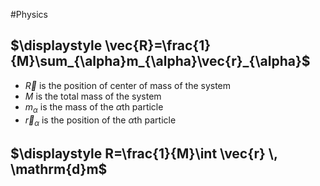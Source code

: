 #Physics 
## $\displaystyle \vec{R}=\frac{1}{M}\sum_{\alpha}m_{\alpha}\vec{r}_{\alpha}$
* $\displaystyle \vec{R}$ is the position of center of mass of the system
* $\displaystyle M$ is the total mass of the system
* $\displaystyle m_{\alpha}$ is the mass of the $\displaystyle \alpha$th particle
* $\displaystyle \vec{r}_{\alpha}$ is the position of the $\displaystyle \alpha$th particle
## $\displaystyle R=\frac{1}{M}\int \vec{r} \, \mathrm{d}m$